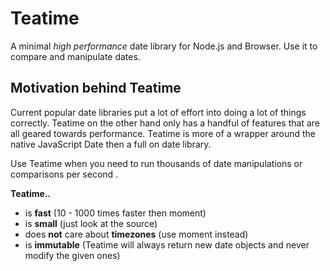 # Teatime

A minimal *high performance* date library for Node.js and Browser. Use it to compare and manipulate dates.

## Motivation behind Teatime

Current popular date libraries put a lot of effort into doing a lot of things correctly. Teatime on the other hand only has a handful of features that are all geared towards performance. Teatime is more of a wrapper around the native JavaScript Date then a full on date library.

Use Teatime when you need to run thousands of date manipulations or comparisons per second  .

**Teatime..**
* is **fast** (10 - 1000 times faster then moment)
* is **small** (just look at the source)
* does **not** care about **timezones** (use moment instead)
* is **immutable** (Teatime will always return new date objects and never modify the given ones)
